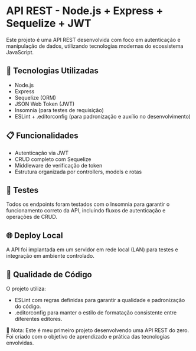 # API REST - Node.js + Express + Sequelize + JWT

Este projeto é uma API REST desenvolvida com foco em autenticação e manipulação de dados, utilizando tecnologias modernas do ecossistema JavaScript.

## 🚀 Tecnologias Utilizadas

- Node.js
- Express
- Sequelize (ORM)
- JSON Web Token (JWT)
- Insomnia (para testes de requisição)
- ESLint + .editorconfig (para padronização e auxílio no desenvolvimento)

## 📋 Funcionalidades

- Autenticação via JWT
- CRUD completo com Sequelize
- Middleware de verificação de token
- Estrutura organizada por controllers, models e rotas

## 🧪 Testes

Todos os endpoints foram testados com o Insomnia para garantir o funcionamento correto da API, incluindo fluxos de autenticação e operações de CRUD.

## 🌐 Deploy Local

A API foi implantada em um servidor em rede local (LAN) para testes e integração em ambiente controlado.

## 🧰 Qualidade de Código

O projeto utiliza:

- ESLint com regras definidas para garantir a qualidade e padronização do código.
- .editorconfig para manter o estilo de formatação consistente entre diferentes editores.

📌 Nota: Este é meu primeiro projeto desenvolvendo uma API REST do zero. Foi criado com o objetivo de aprendizado e prática das tecnologias envolvidas.


